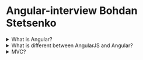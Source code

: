 # Angular-interview Bohdan Stetsenko

<details>
<summary>What is Angular?</summary>
<div>
<br>
Angular it’s a framework that provides various tools to develop web-sites. In contrast of React, where React is a library, Angular has everything you need, for example Routing, state management etc. Primarily Angular oriented to developing SPA. One of the peculiarity of Angular is use of TypeScript as a programming language.
 </div>
</details>
 
<details>
<summary>What is different between AngularJS and Angular?</summary>
<div>
<br>
Though many systems still support AngularJS, there are no longer updates or improvements made to the system. Angular 2 is the newer version of AngularJS, and since its release, there have been several improvements and newer versions of the framework. These are some of the primary differences between AngularJS and Angular 2. AngularJS and Angular 2 are both frameworks for developing websites, they use different coding languages. AngularJS uses JavaScript, a text-based coding language used to make interactive elements. Angular 2 uses TypeScript, a subset of JavaScript created by Microsoft that incorporates static type definitions.
  </div> 
</details>
  
  
<details>
<summary>MVC?</summary>
  <div>
<br>
MVC (Model-View-Controller) is a pattern in software design commonly used to implement user interfaces, data, and controlling logic. It emphasizes a separation between the software's business logic and display. 
The three parts of the MVC software-design pattern can be described as follows:
   <ul>
    <li>Model: Manages data and business logic.</li>
  <li>View: Handles layout and display.</li>
    <li>Controller: Routes commands to the model and view parts.</li></ul>
  </div>
 </details>
